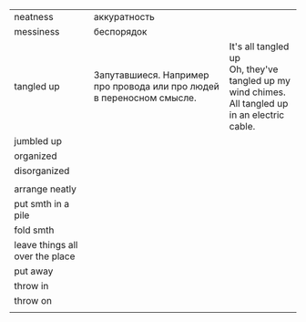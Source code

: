 
|                                 |                                                                       |                                                                                                       |
| ------------------------------- | --------------------------------------------------------------------- | ----------------------------------------------------------------------------------------------------- |
| neatness                        | аккуратность                                                          |                                                                                                       |
| messiness                       | беспорядок                                                            |                                                                                                       |
| tangled up                      | Запутавшиеся. Например про провода или про людей в переносном смысле. | It's all tangled up<br>Oh, they've tangled up my wind chimes.<br>All tangled up in an electric cable. |
| jumbled up                      |                                                                       |                                                                                                       |
| organized                       |                                                                       |                                                                                                       |
| disorganized                    |                                                                       |                                                                                                       |
|                                 |                                                                       |                                                                                                       |
| arrange neatly                  |                                                                       |                                                                                                       |
| put smth in a pile              |                                                                       |                                                                                                       |
| fold smth                       |                                                                       |                                                                                                       |
| leave things all over the place |                                                                       |                                                                                                       |
| put away                        |                                                                       |                                                                                                       |
| throw in                        |                                                                       |                                                                                                       |
| throw on                        |                                                                       |                                                                                                       |
|                                 |                                                                       |                                                                                                       |

